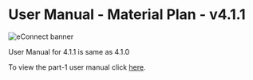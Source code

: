 #  User Manual  - Material Plan - v4.1.1

![eConnect banner](../../../../../images/banner-econnect-m3.jpg)

User Manual for 4.1.1 is same as 4.1.0

To view the part-1 user manual click [here](../4.1.0/usermanual-material-plan.md).
